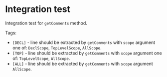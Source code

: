 # Integration test

Integration test for `getComments` method.

Tags:
- `[DECL]` - line should be extracted by `getComments` with `scope` argument
one of: `DeclScope`, `TopLevelScope`, `AllScope`.
- `[TOP]` - line should be extracted by `getComments` with `scope` argument
one of: `TopLevelScope`, `AllScope`.
- `[ALL]` - line should be extracted by `getComments` with `scope` argument
`AllScope`.
